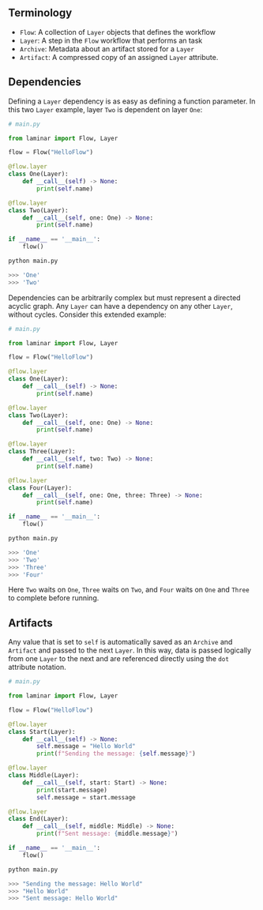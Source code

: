 ## Terminology

* `Flow`: A collection of `Layer` objects that defines the workflow
* `Layer`: A step in the `Flow` workflow that performs an task
* `Archive`: Metadata about an artifact stored for a `Layer`
* `Artifact`: A compressed copy of an assigned `Layer` attribute.

## Dependencies

Defining a `Layer` dependency is as easy as defining a function parameter. In this two `Layer` example, layer `Two` is dependent on layer `One`:

```python
# main.py

from laminar import Flow, Layer

flow = Flow("HelloFlow")

@flow.layer
class One(Layer):
    def __call__(self) -> None:
        print(self.name)

@flow.layer
class Two(Layer):
    def __call__(self, one: One) -> None:
        print(self.name)

if __name__ == '__main__':
    flow()
```

```python
python main.py

>>> 'One'
>>> 'Two'
```

Dependencies can be arbitrarily complex but must represent a directed acyclic graph. Any `Layer` can have a dependency on any other `Layer`, without cycles. Consider this extended example:

```python
# main.py

from laminar import Flow, Layer

flow = Flow("HelloFlow")

@flow.layer
class One(Layer):
    def __call__(self) -> None:
        print(self.name)

@flow.layer
class Two(Layer):
    def __call__(self, one: One) -> None:
        print(self.name)

@flow.layer
class Three(Layer):
    def __call__(self, two: Two) -> None:
        print(self.name)

@flow.layer
class Four(Layer):
    def __call__(self, one: One, three: Three) -> None:
        print(self.name)

if __name__ == '__main__':
    flow()
```

```python
python main.py

>>> 'One'
>>> 'Two'
>>> 'Three'
>>> 'Four'
```

Here `Two` waits on `One`, `Three` waits on `Two`, and `Four` waits on `One` and `Three` to complete before running.

## Artifacts

Any value that is set to `self` is automatically saved as an `Archive` and `Artifact` and passed to the next `Layer`. In this way, data is passed logically from one `Layer` to the next and are referenced directly using the `dot` attribute notation.

```python
# main.py

from laminar import Flow, Layer

flow = Flow("HelloFlow")

@flow.layer
class Start(Layer):
    def __call__(self) -> None:
        self.message = "Hello World"
        print(f"Sending the message: {self.message}")

@flow.layer
class Middle(Layer):
    def __call__(self, start: Start) -> None:
        print(start.message)
        self.message = start.message

@flow.layer
class End(Layer):
    def __call__(self, middle: Middle) -> None:
        print(f"Sent message: {middle.message}")

if __name__ == '__main__':
    flow()
```

```python
python main.py

>>> "Sending the message: Hello World"
>>> "Hello World"
>>> "Sent message: Hello World"
```